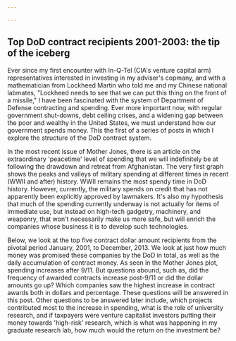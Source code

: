 ```yaml
---

---
```


Top DoD contract recipients 2001-2003: the tip of the iceberg
-------------------------------------------------------------
Ever since my first encounter with In-Q-Tel (CIA's venture capital arm) 
representatives interested in investing in my adviser's copmany, and with a
mathematician from Lockheed Martin who told me and my Chinese national 
labmates, "Lockheed needs to see that we can put this thing on the front of a
missile," I have been fascinated with the system of Department of Defense 
contracting and spending. Ever more important now, with regular government 
shut-downs, debt ceiling crises, and a widening gap between the poor and wealthy
in the United States, we must understand how our government spends money. This
the first of a series of posts in which I explore the structure of the 
DoD contract system.

In the most recent issue of Mother Jones, there is an article on the 
extraordinary 'peacetime' level of spending that we will indefinitely 
be at following the drawdown and retreat from Afghanistan. The very first graph
shows the peaks and valleys of military spending at different times in 
recent (WWII and after) history. WWII remains the most spendy time in DoD 
history. However, currently, the military spends on credit that has not apparently
been explicitly approved by lawmakers. It's also my hypothesis that much of the
spending currently underway is not actually for items of immediate use, but
instead on high-tech gadgetry, machinery, and weaponry, that won't necessarily
make us more safe, but will enrich the companies whose business it is to develop
such technologies.

Below, we look at the top five contract dollar amount recipients from the 
pivotal period January, 2001, to December, 2013. We look at just how much money
was promised these companies by the DoD in total, as well as the daily 
accumulation of contract money. As seen in the Mother Jones plot, spending 
increases after 9/11. But questions abound, such as, did the frequency of 
awarded contracts increase post-9/11 or did the dollar amounts go up? Which 
companies saw the highest increase in contract awards both in dollars and 
percentage. These questions will be answered in this post. Other questions to
be answered later include, which projects contributed most to the increase in
spending, what is the role of university research, and if taxpayers were venture
capitalist investors putting their money towards 'high-risk' research, which 
is what was happening in my graduate research lab, how much would the return
on the investment be?
